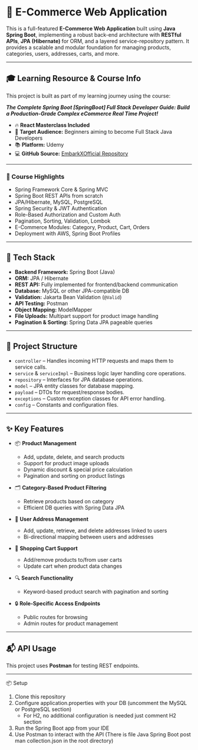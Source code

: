 # 🛒 E-Commerce Web Application

This is a full-featured **E-Commerce Web Application** built using **Java Spring Boot**, implementing a robust back-end architecture with **RESTful APIs**, **JPA (Hibernate)** for ORM, and a layered service-repository pattern. It provides a scalable and modular foundation for managing products, categories, users, addresses, carts, and more.

---

## 🎓 Learning Resource & Course Info

This project is built as part of my learning journey using the course:

**_The Complete Spring Boot [SpringBoot] Full Stack Developer Guide: Build a Production-Grade Complex eCommerce Real Time Project!_**

- 🔥 **React Masterclass Included**
- 🎯 **Target Audience:** Beginners aiming to become Full Stack Java Developers
- 📚 **Platform:** Udemy
- 💻 **GitHub Source:** [EmbarkXOfficial Repository](https://github.com/EmbarkXOfficial/spring-boot-course/tree/main)

---

### 📘 Course Highlights

- Spring Framework Core & Spring MVC
- Spring Boot REST APIs from scratch
- JPA/Hibernate, MySQL, PostgreSQL
- Spring Security & JWT Authentication
- Role-Based Authorization and Custom Auth
- Pagination, Sorting, Validation, Lombok
- E-Commerce Modules: Category, Product, Cart, Orders
- Deployment with AWS, Spring Boot Profiles


---

## 🚀 Tech Stack

- **Backend Framework:** Spring Boot (Java)
- **ORM:** JPA / Hibernate
- **REST API:** Fully implemented for frontend/backend communication
- **Database:** MySQL or other JPA-compatible DB
- **Validation:** Jakarta Bean Validation (`@Valid`)
- **API Testing:** Postman
- **Object Mapping:** ModelMapper
- **File Uploads:** Multipart support for product image handling
- **Pagination & Sorting:** Spring Data JPA pageable queries

---

## 📁 Project Structure

- `controller` – Handles incoming HTTP requests and maps them to service calls.
- `service` & `serviceImpl` – Business logic layer handling core operations.
- `repository` – Interfaces for JPA database operations.
- `model` – JPA entity classes for database mapping.
- `payload` – DTOs for request/response bodies.
- `exceptions` – Custom exception classes for API error handling.
- `config` – Constants and configuration files.

---

## ✨ Key Features

- 📦 **Product Management**
    - Add, update, delete, and search products
    - Support for product image uploads
    - Dynamic discount & special price calculation
    - Pagination and sorting on product listings

- 🗂️ **Category-Based Product Filtering**
    - Retrieve products based on category
    - Efficient DB queries with Spring Data JPA

- 📍 **User Address Management**
    - Add, update, retrieve, and delete addresses linked to users
    - Bi-directional mapping between users and addresses

- 🛒 **Shopping Cart Support**
    - Add/remove products to/from user carts
    - Update cart when product data changes

- 🔍 **Search Functionality**
    - Keyword-based product search with pagination and sorting

- 🔒 **Role-Specific Access Endpoints**
    - Public routes for browsing
    - Admin routes for product management

---

## 📬 API Usage

This project uses **Postman** for testing REST endpoints.

---
📦 Setup
1. Clone this repository
2. Configure application.properties with your DB (uncomment the MySQL or PostgreSQL section)
   - For H2, no additional configuration is needed just comment H2 section
3. Run the Spring Boot app from your IDE 
4. Use Postman to interact with the API (There is file Java Spring Boot post man collection.json in the root directory)
 
 